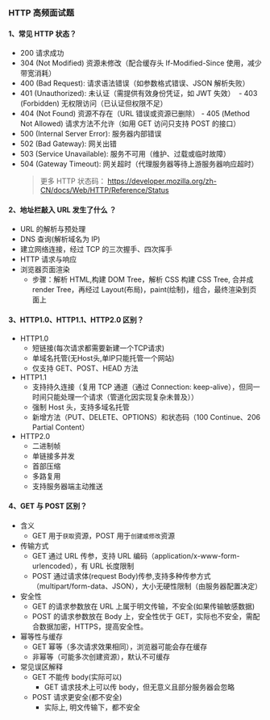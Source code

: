 ### HTTP 高频面试题

#### 1、常见 HTTP 状态？

- 200 请求成功
- 304 (Not Modified) 资源未修改（配合缓存头 If-Modified-Since 使用，减少带宽消耗）
- 400​ (Bad Request): 请求语法错误（如参数格式错误、JSON 解析失败）
- 401​​ (Unauthorized): 未认证（需提供有效身份凭证，如 JWT 失效）
  ​ - ​403​​ (Forbidden) 无权限访问（已认证但权限不足）
- ​​404​​ (Not Found) 资源不存在（URL 错误或资源已删除）
  ​- ​405​​ (Method Not Allowed) 请求方法不允许（如用 GET 访问只支持 POST 的接口）
- 500 (Internal Server Error): 服务器内部错误
- 502​ (Bad Gateway): 网关出错
- 503 (Service Unavailable): 服务不可用（维护、过载或临时故障）
- ​​504​ (Gateway Timeout): 网关超时（代理服务器等待上游服务器响应超时）
  > 更多 HTTP 状态码： https://developer.mozilla.org/zh-CN/docs/Web/HTTP/Reference/Status

#### 2、地址栏敲入 URL 发生了什么 ？

- URL 的解析与预处理
- DNS 查询(解析域名为 IP)
- 建立网络连接，经过 TCP 的三次握手、四次挥手
- HTTP 请求与响应
- 浏览器页面渲染
  - 步骤：解析 HTML,构建 DOM Tree，解析 CSS 构建 CSS Tree, 合并成 render Tree，再经过 Layout(布局)，paint(绘制)，组合，最终渲染到页面上

#### 3、HTTP1.0、HTTP1.1、HTTP2.0 区别？

- HTTP1.0
  - 短链接(每次请求都需要新建一个TCP请求)
  - 单域名托管(无Host头,单IP只能托管一个网站)
  - 仅支持 GET、POST、HEAD 方法
- HTTP1.1
  - 支持持久连接（复用 TCP 通道（通过 Connection: keep-alive），但同一时间只能处理一个请求（管道化因实现复杂未普及））
  - 强制 Host 头，支持多域名托管
  - 新增方法（PUT、DELETE、OPTIONS）和状态码（100 Continue、206 Partial Content）
- HTTP2.0
  - 二进制帧
  - 单链接多并发
  - 首部压缩
  - 多路复用
  - 支持服务器端主动推送


#### 4、GET 与 POST 区别？

- 含义
  - GET 用于`获取`资源，POST 用于`创建或修改`资源
- 传输方式
  - GET 通过 URL 传参，支持 URL 编码（application/x-www-form-urlencoded），有 URL 长度限制
  - POST 通过请求体(request Body)传参,支持多种传参方式（multipart/form-data、JSON），大小无硬性限制（由服务器配置决定）
- 安全性
  - GET 的请求参数放在 URL 上属于明文传输，不安全(如果传输敏感数据)
  - POST 的请求参数放在 Body 上，安全性优于 GET，实际也不安全，需配合数据加密，HTTPS，提高安全性。
- 幂等性与缓存 ​
  - GET 幂等（多次请求效果相同），浏览器可能会存在缓存
  - 非幂等（可能多次创建资源），默认不可缓存
- 常见误区解释
  - GET 不能传 body(实际可以)
    - GET 请求技术上可以传 body，但无意义且部分服务器会忽略
  - POST 请求更安全(都不安全)
    - 实际上, 明文传输下，都不安全
